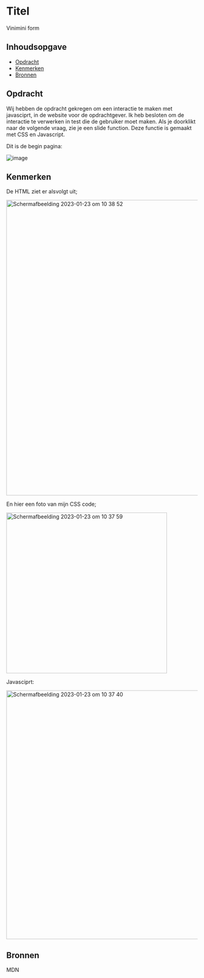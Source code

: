 # Titel
Vinimini form

## Inhoudsopgave

  * [Opdracht](#opdracht)
  * [Kenmerken](#kenmerken)
  * [Bronnen](#bronnen)

## Opdracht
Wij hebben de opdracht gekregen om een interactie te maken met javasciprt, in de website voor de opdrachtgever. Ik heb besloten om de interactie te verwerken in test die de gebruiker moet maken. Als je doorklikt naar de volgende vraag, zie je een slide function. Deze functie is gemaakt met CSS en Javascript.  

Dit is de begin pagina:

![image](https://user-images.githubusercontent.com/112861069/213927540-b4b9f46c-4b9c-4ebc-8109-df3cbe124087.png)


## Kenmerken
De HTML ziet er alsvolgt uit;

<img width="778" alt="Schermafbeelding 2023-01-23 om 10 38 52" src="https://user-images.githubusercontent.com/112861069/214007426-befd1f58-6ccb-49cd-a326-f08c4aa6376d.png">


En hier een foto van mijn CSS code;

<img width="423" alt="Schermafbeelding 2023-01-23 om 10 37 59" src="https://user-images.githubusercontent.com/112861069/214007380-30cb28b1-d8d1-406c-a23e-10c9f8309445.png">


Javasciprt:

<img width="655" alt="Schermafbeelding 2023-01-23 om 10 37 40" src="https://user-images.githubusercontent.com/112861069/214007371-83ecdb49-9738-4a42-b9d9-4ce11b6a3eb6.png">

## Bronnen 
MDN
